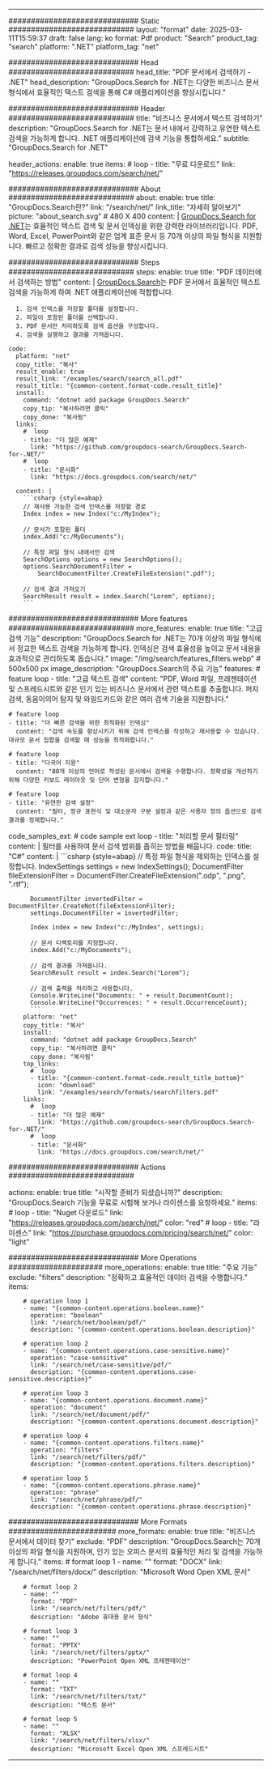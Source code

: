 
---
############################# Static ############################
layout: "format"
date:  2025-03-11T15:59:37
draft: false
lang: ko
format: Pdf
product: "Search"
product_tag: "search"
platform: ".NET"
platform_tag: "net"

############################# Head ############################
head_title: "PDF 문서에서 검색하기 - .NET"
head_description: "GroupDocs.Search for .NET는 다양한 비즈니스 문서 형식에서 효율적인 텍스트 검색을 통해 C# 애플리케이션을 향상시킵니다."

############################# Header ############################
title: "비즈니스 문서에서 텍스트 검색하기" 
description: "GroupDocs.Search for .NET는 문서 내에서 강력하고 유연한 텍스트 검색을 가능하게 합니다. .NET 애플리케이션에 검색 기능을 통합하세요."
subtitle: "GroupDocs.Search for .NET" 

header_actions:
  enable: true
  items:
    #  loop
    - title: "무료 다운로드"
      link: "https://releases.groupdocs.com/search/net/"
      
############################# About ############################
about:
    enable: true
    title: "GroupDocs.Search란?"
    link: "/search/net/"
    link_title: "자세히 알아보기"
    picture: "about_search.svg" # 480 X 400
    content: |
       [GroupDocs.Search for .NET](/search/net/)는 효율적인 텍스트 검색 및 문서 인덱싱을 위한 강력한 라이브러리입니다. PDF, Word, Excel, PowerPoint와 같은 업계 표준 문서 등 70개 이상의 파일 형식을 지원합니다. 빠르고 정확한 결과로 검색 성능을 향상시킵니다.

############################# Steps ############################
steps:
    enable: true
    title: "PDF 데이터에서 검색하는 방법"
    content: |
      [GroupDocs.Search](/search/net/)는 PDF 문서에서 효율적인 텍스트 검색을 가능하게 하여 .NET 애플리케이션에 적합합니다.
      
      1. 검색 인덱스를 저장할 폴더를 설정합니다.
      2. 파일이 포함된 폴더를 선택합니다.
      3. PDF 문서만 처리하도록 검색 옵션을 구성합니다.
      4. 검색을 실행하고 결과를 가져옵니다.
   
    code:
      platform: "net"
      copy_title: "복사"
      result_enable: true
      result_link: "/examples/search/search_all.pdf"
      result_title: "{common-content.format-code.result_title}"
      install:
        command: "dotnet add package GroupDocs.Search"
        copy_tip: "복사하려면 클릭"
        copy_done: "복사됨"
      links:
        #  loop
        - title: "더 많은 예제"
          link: "https://github.com/groupdocs-search/GroupDocs.Search-for-.NET/"
        #  loop
        - title: "문서화"
          link: "https://docs.groupdocs.com/search/net/"
          
      content: |
        ```csharp {style=abap}
        // 재사용 가능한 검색 인덱스를 저장할 경로
        Index index = new Index("c:/MyIndex");

        // 문서가 포함된 폴더
        index.Add("c:/MyDocuments");

        // 특정 파일 형식 내에서만 검색
        SearchOptions options = new SearchOptions();
        options.SearchDocumentFilter = 
            SearchDocumentFilter.CreateFileExtension(".pdf");

        // 검색 결과 가져오기
        SearchResult result = index.Search("Lorem", options);
        ```            

############################# More features ############################
more_features:
  enable: true
  title: "고급 검색 기능"
  description: "GroupDocs.Search for .NET는 70개 이상의 파일 형식에서 정교한 텍스트 검색을 가능하게 합니다. 인덱싱은 검색 효율성을 높이고 문서 내용을 효과적으로 관리하도록 돕습니다."
  image: "/img/search/features_filters.webp" # 500x500 px
  image_description: "GroupDocs.Search의 주요 기능"
  features:
    # feature loop
    - title: "고급 텍스트 검색"
      content: "PDF, Word 파일, 프레젠테이션 및 스프레드시트와 같은 인기 있는 비즈니스 문서에서 관련 텍스트를 추출합니다. 퍼지 검색, 동음이의어 탐지 및 와일드카드와 같은 여러 검색 기술을 지원합니다."

    # feature loop
    - title: "더 빠른 검색을 위한 최적화된 인덱싱"
      content: "검색 속도를 향상시키기 위해 검색 인덱스를 작성하고 재사용할 수 있습니다. 대규모 문서 집합을 검색할 때 성능을 최적화합니다."

    # feature loop
    - title: "다국어 지원"
      content: "80개 이상의 언어로 작성된 문서에서 검색을 수행합니다. 정확성을 개선하기 위해 다양한 키보드 레이아웃 및 단어 변형을 감지합니다."

    # feature loop
    - title: "유연한 검색 설정"
      content: "필터, 정규 표현식 및 대소문자 구분 설정과 같은 사용자 정의 옵션으로 검색 결과를 정제합니다."
      
  code_samples_ext:
    # code sample ext loop
    - title: "처리할 문서 필터링"
      content: |
        필터를 사용하여 문서 검색 범위를 좁히는 방법을 배웁니다.
      code:
        title: "C#"
        content: |
          ```csharp {style=abap}
          // 특정 파일 형식을 제외하는 인덱스를 설정합니다.
          IndexSettings settings = new IndexSettings();
          DocumentFilter fileExtensionFilter = 
            DocumentFilter.CreateFileExtension(".odp", ".png", ".rtf");

          DocumentFilter invertedFilter = DocumentFilter.CreateNot(fileExtensionFilter);
          settings.DocumentFilter = invertedFilter;

          Index index = new Index("c:/MyIndex", settings);
              
          // 문서 디렉토리를 지정합니다.
          index.Add("c:/MyDocuments");

          // 검색 결과를 가져옵니다.
          SearchResult result = index.Search("Lorem");
          
          // 검색 출력을 처리하고 사용합니다.
          Console.WriteLine("Documents: " + result.DocumentCount);
          Console.WriteLine("Occurrences: " + result.OccurrenceCount);
          ```
        platform: "net"
        copy_title: "복사"
        install:
          command: "dotnet add package GroupDocs.Search"
          copy_tip: "복사하려면 클릭"
          copy_done: "복사됨"
        top_links:
          #  loop
          - title: "{common-content.format-code.result_title_bottom}"
            icon: "download"
            link: "/examples/search/formats/searchfilters.pdf"
        links:
          #  loop
          - title: "더 많은 예제"
            link: "https://github.com/groupdocs-search/GroupDocs.Search-for-.NET/"
          #  loop
          - title: "문서화"
            link: "https://docs.groupdocs.com/search/net/"
            

            


############################# Actions ############################

actions:
  enable: true
  title: "시작할 준비가 되셨습니까?"
  description: "GroupDocs.Search 기능을 무료로 시험해 보거나 라이센스를 요청하세요."
  items:
    #  loop
    - title: "Nuget 다운로드"
      link: "https://releases.groupdocs.com/search/net/"
      color: "red"
        #  loop
    - title: "라이센스"
      link: "https://purchase.groupdocs.com/pricing/search/net/"
      color: "light"


############################# More Operations #####################
more_operations:
    enable: true
    title: "주요 기능"
    exclude: "filters"
    description: "정확하고 효율적인 데이터 검색을 수행합니다."
    items: 
          
        # operation loop 1
        - name: "{common-content.operations.boolean.name}"
          operation: "boolean"
          link: "/search/net/boolean/pdf/"
          description: "{common-content.operations.boolean.description}"

        # operation loop 2
        - name: "{common-content.operations.case-sensitive.name}"
          operation: "case-sensitive"
          link: "/search/net/case-sensitive/pdf/"
          description: "{common-content.operations.case-sensitive.description}"

        # operation loop 3
        - name: "{common-content.operations.document.name}"
          operation: "document"
          link: "/search/net/document/pdf/"
          description: "{common-content.operations.document.description}"

        # operation loop 4
        - name: "{common-content.operations.filters.name}"
          operation: "filters"
          link: "/search/net/filters/pdf/"
          description: "{common-content.operations.filters.description}"

        # operation loop 5
        - name: "{common-content.operations.phrase.name}"
          operation: "phrase"
          link: "/search/net/phrase/pdf/"
          description: "{common-content.operations.phrase.description}"
          
        
          
############################# More Formats ########################
more_formats:
    enable: true
    title: "비즈니스 문서에서 데이터 찾기"
    exclude: "PDF"
    description: "GroupDocs.Search는 70개 이상의 파일 형식을 지원하며, 인기 있는 오피스 문서의 효율적인 처리 및 검색을 가능하게 합니다."
    items: 
        # format loop 1
        - name: ""
          format: "DOCX"
          link: "/search/net/filters/docx/"
          description: "Microsoft Word Open XML 문서"
          
        # format loop 2
        - name: ""
          format: "PDF"
          link: "/search/net/filters/pdf/"
          description: "Adobe 휴대용 문서 형식"
          
        # format loop 3
        - name: ""
          format: "PPTX"
          link: "/search/net/filters/pptx/"
          description: "PowerPoint Open XML 프레젠테이션"

        # format loop 4
        - name: ""
          format: "TXT"
          link: "/search/net/filters/txt/"
          description: "텍스트 문서"
          
        # format loop 5
        - name: ""
          format: "XLSX"
          link: "/search/net/filters/xlsx/"
          description: "Microsoft Excel Open XML 스프레드시트"
  

---